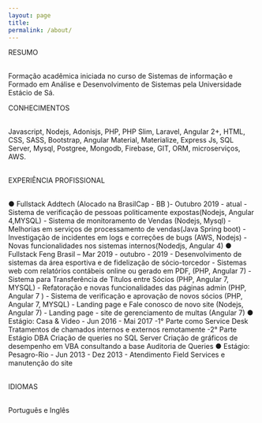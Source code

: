 ```yaml
---
layout: page
title: 
permalink: /about/
---
```

RESUMO <br><br>

<p>Formação acadêmica iniciada no curso de Sistemas de informação
e Formado em Análise e Desenvolvimento de Sistemas pela Universidade Estácio de Sá.</p>

CONHECIMENTOS <br><br>
             
Javascript, Nodejs, Adonisjs, PHP, PHP Slim, Laravel, Angular 2+, HTML, CSS, SASS, Bootstrap, Angular Material, Materialize, Express Js, SQL Server, Mysql, Postgree, Mongodb, Firebase, GIT, ORM, microserviços, AWS.<br><br>

EXPERIÊNCIA PROFISSIONAL<br><br>

● Fullstack Addtech (Alocado na BrasilCap - BB )- Outubro 2019 - atual - Sistema de verificação de pessoas politicamente expostas(Nodejs, Angular 4,MYSQL) - Sistema de monitoramento de Vendas (Nodejs, Mysql) - Melhorias em serviços de processamento de vendas(Java Spring boot) - Investigação de incidentes em logs e correções de bugs (AWS, Nodejs) - Novas funcionalidades nos sistemas internos(Nodedjs, Angular 4) ● Fullstack Feng Brasil – Mar 2019 - outubro - 2019 - Desenvolvimento de sistemas da área esportiva e de fidelização de sócio-torcedor - Sistemas web com relatórios contábeis online ou gerado em PDF, (PHP, Angular 7) - Sistema para Transferência de Títulos entre Sócios (PHP, Angular 7, MYSQL) - Refatoração e novas funcionalidades das páginas admin (PHP, Angular 7 ) - Sistema de verificação e aprovação de novos sócios (PHP, Angular 7, MYSQL) - Landing page e Fale conosco de novo site (Nodejs, Angular 7) - Landing page - site de gerenciamento de multas (Angular 7) ● Estágio: Casa & Video - Jun 2016 - Mai 2017 -1° Parte como Service Desk Tratamentos de chamados internos e externos remotamente -2° Parte Estágio DBA Criação de queries no SQL Server Criação de gráficos de desempenho em VBA consultando a base Auditoria de Queries ● Estágio: Pesagro-Rio - Jun 2013 - Dez 2013 - Atendimento Field Services e manutenção do site<br><br>


IDIOMAS<br><br>
													
Português e Inglês 
